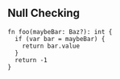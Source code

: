 ## Null Checking

```sumo
fn foo(maybeBar: Baz?): int {
  if (var bar = maybeBar) {
    return bar.value
  }
  return -1
}
```